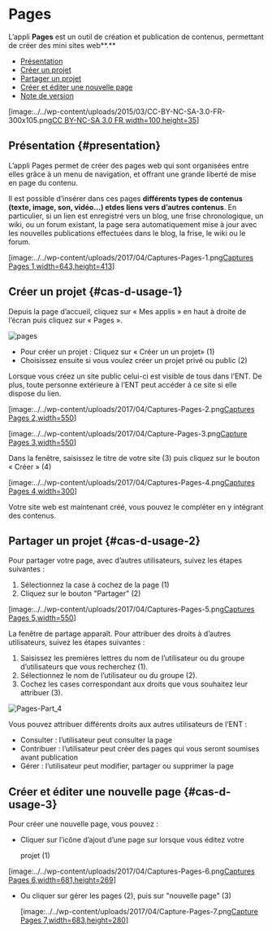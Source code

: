 # Pages

L’appli **Pages** est un outil de création et publication de contenus, permettant de créer des mini sites web**.**

* [Présentation](https://github.com/rdjedjig/test/tree/3238c182f08d33cb073b2a487612e589768c5227/application/pages/index.html?iframe=true#presentation)
* [Créer un projet](https://github.com/rdjedjig/test/tree/3238c182f08d33cb073b2a487612e589768c5227/application/pages/index.html?iframe=true#cas-d-usage-1)
* [Partager un projet](https://github.com/rdjedjig/test/tree/3238c182f08d33cb073b2a487612e589768c5227/application/pages/index.html?iframe=true#cas-d-usage-2)
* [Créer et éditer une nouvelle page](https://github.com/rdjedjig/test/tree/3238c182f08d33cb073b2a487612e589768c5227/application/pages/index.html?iframe=true#cas-d-usage-3)
* [Note de version](https://github.com/rdjedjig/test/tree/3238c182f08d33cb073b2a487612e589768c5227/application/pages/index.html?iframe=true#notes-de-versions)

\[image:../../wp-content/uploads/2015/03/CC-BY-NC-SA-3.0-FR-300x105.png[CC BY-NC-SA 3.0 FR,width=100,height=35](http://creativecommons.org/licenses/by-nc-sa/3.0/fr/)\]

## Présentation {#presentation}

L’appli Pages permet de créer des pages web qui sont organisées entre elles grâce à un menu de navigation, et offrant une grande liberté de mise en page du contenu.

Il est possible d’insérer dans ces pages **différents **types de contenus** \(**texte, image, son, vidéo…\) et**des liens vers d’autres contenus**. En particulier, si un lien est enregistré vers un blog, une frise chronologique, un wiki, ou un forum existant, la page sera automatiquement mise à jour avec les nouvelles publications effectuées dans le blog, la frise, le wiki ou le forum.

\[image:../../wp-content/uploads/2017/04/Captures-Pages-1.png[Captures Pages 1,width=643,height=413](https://github.com/rdjedjig/test/tree/3238c182f08d33cb073b2a487612e589768c5227/wp-content/uploads/2017/04/Captures-Pages-1.png)\]

## Créer un projet {#cas-d-usage-1}

Depuis la page d’accueil, cliquez sur « Mes applis » en haut à droite de l’écran puis cliquez sur « Pages ».

![pages](https://github.com/rdjedjig/test/tree/3238c182f08d33cb073b2a487612e589768c5227/wp-content/uploads/2016/01/pages1.png)

* Pour créer un projet : Cliquez sur « Créer un un projet» \(1\)
* Choisissez ensuite si vous voulez créer un projet privé ou public \(2\)

Lorsque vous créez un site public celui-ci est visible de tous dans l’ENT. De plus, toute personne extérieure à l’ENT peut accéder à ce site si elle dispose du lien.

\[image:../../wp-content/uploads/2017/04/Captures-Pages-2.png[Captures Pages 2,width=550](https://github.com/rdjedjig/test/tree/3238c182f08d33cb073b2a487612e589768c5227/wp-content/uploads/2017/04/Captures-Pages-2.png)\]

\[image:../../wp-content/uploads/2017/04/Capture-Pages-3.png[Capture Pages 3,width=550](https://github.com/rdjedjig/test/tree/3238c182f08d33cb073b2a487612e589768c5227/wp-content/uploads/2017/04/Capture-Pages-3.png)\]

Dans la fenêtre, saisissez le titre de votre site \(3\) puis cliquez sur le bouton « Créer » \(4\)

\[image:../../wp-content/uploads/2017/04/Captures-Pages-4.png[Captures Pages 4,width=300](https://github.com/rdjedjig/test/tree/3238c182f08d33cb073b2a487612e589768c5227/wp-content/uploads/2017/04/Captures-Pages-4.png)\]

Votre site web est maintenant créé, vous pouvez le compléter en y intégrant des contenus.

## Partager un projet {#cas-d-usage-2}

Pour partager votre page, avec d’autres utilisateurs, suivez les étapes suivantes :

1. Sélectionnez la case à cochez de la page \(1\)
2. Cliquez sur le bouton "Partager" \(2\)

\[image:../../wp-content/uploads/2017/04/Captures-Pages-5.png[Captures Pages 5,width=550](https://github.com/rdjedjig/test/tree/3238c182f08d33cb073b2a487612e589768c5227/wp-content/uploads/2017/04/Captures-Pages-5.png)\]

La fenêtre de partage apparaît. Pour attribuer des droits à d’autres utilisateurs, suivez les étapes suivantes :

1. Saisissez les premières lettres du nom de l’utilisateur ou du groupe d’utilisateurs que vous recherchez \(1\).
2. Sélectionnez le nom de l’utilisateur ou du groupe \(2\).
3. Cochez les cases correspondant aux droits que vous souhaitez leur attribuer \(3\).

![Pages-Part\_4](https://github.com/rdjedjig/test/tree/3238c182f08d33cb073b2a487612e589768c5227/wp-content/uploads/2016/04/Pages-Part_4-1024x665.png)

Vous pouvez attribuer différents droits aux autres utilisateurs de l’ENT :

* Consulter : l’utilisateur peut consulter la page
* Contribuer : l’utilisateur peut créer des pages qui vous seront soumises avant publication
* Gérer : l’utilisateur peut modifier, partager ou supprimer la page

## Créer et éditer une nouvelle page {#cas-d-usage-3}

Pour créer une nouvelle page, vous pouvez :

* Cliquer sur l’icône d’ajout d’une page sur lorsque vous éditez votre

  projet \(1\)

\[image:../../wp-content/uploads/2017/04/Captures-Pages-6.png[Captures Pages 6,width=681,height=269](https://github.com/rdjedjig/test/tree/3238c182f08d33cb073b2a487612e589768c5227/wp-content/uploads/2017/04/Captures-Pages-6.png)\]

* Ou cliquer sur gérer les pages \(2\), puis sur "nouvelle page" \(3\)

  \[image:../../wp-content/uploads/2017/04/Capture-Pages-7.png[Capture Pages 7,width=683,height=280](https://github.com/rdjedjig/test/tree/3238c182f08d33cb073b2a487612e589768c5227/wp-content/uploads/2017/04/Capture-Pages-7.png)\]

